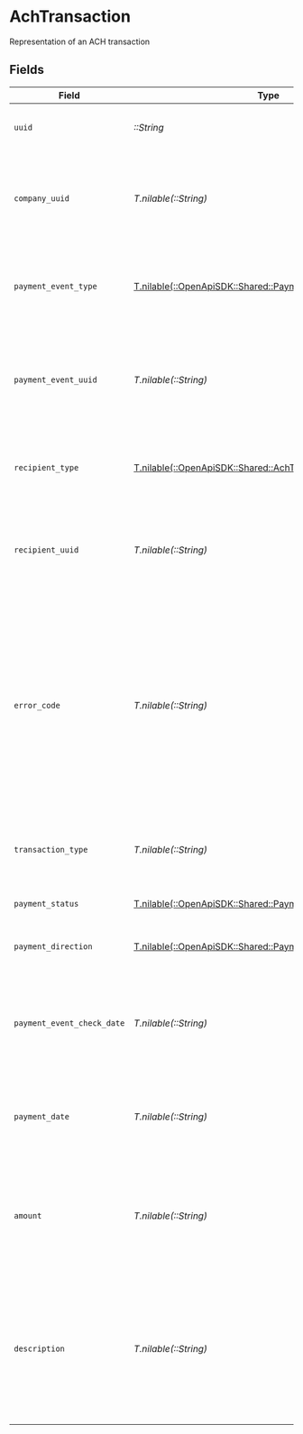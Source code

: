 # AchTransaction

Representation of an ACH transaction


## Fields

| Field                                                                                                                                                                                                                                                                     | Type                                                                                                                                                                                                                                                                      | Required                                                                                                                                                                                                                                                                  | Description                                                                                                                                                                                                                                                               |
| ------------------------------------------------------------------------------------------------------------------------------------------------------------------------------------------------------------------------------------------------------------------------- | ------------------------------------------------------------------------------------------------------------------------------------------------------------------------------------------------------------------------------------------------------------------------- | ------------------------------------------------------------------------------------------------------------------------------------------------------------------------------------------------------------------------------------------------------------------------- | ------------------------------------------------------------------------------------------------------------------------------------------------------------------------------------------------------------------------------------------------------------------------- |
| `uuid`                                                                                                                                                                                                                                                                    | *::String*                                                                                                                                                                                                                                                                | :heavy_check_mark:                                                                                                                                                                                                                                                        | Unique identifier of an ACH transaction                                                                                                                                                                                                                                   |
| `company_uuid`                                                                                                                                                                                                                                                            | *T.nilable(::String)*                                                                                                                                                                                                                                                     | :heavy_minus_sign:                                                                                                                                                                                                                                                        | Unique identifier of the company to which the ACH transaction belongs                                                                                                                                                                                                     |
| `payment_event_type`                                                                                                                                                                                                                                                      | [T.nilable(::OpenApiSDK::Shared::PaymentEventType)](../../models/shared/paymenteventtype.md)                                                                                                                                                                              | :heavy_minus_sign:                                                                                                                                                                                                                                                        | The type of payment event associated with the ACH transaction                                                                                                                                                                                                             |
| `payment_event_uuid`                                                                                                                                                                                                                                                      | *T.nilable(::String)*                                                                                                                                                                                                                                                     | :heavy_minus_sign:                                                                                                                                                                                                                                                        | Unique identifier for the payment event associated with the ACH transaction                                                                                                                                                                                               |
| `recipient_type`                                                                                                                                                                                                                                                          | [T.nilable(::OpenApiSDK::Shared::AchTransactionRecipientType)](../../models/shared/achtransactionrecipienttype.md)                                                                                                                                                        | :heavy_minus_sign:                                                                                                                                                                                                                                                        | The type of recipient associated with the ACH transaction                                                                                                                                                                                                                 |
| `recipient_uuid`                                                                                                                                                                                                                                                          | *T.nilable(::String)*                                                                                                                                                                                                                                                     | :heavy_minus_sign:                                                                                                                                                                                                                                                        | Unique identifier for the recipient associated with the ACH transaction                                                                                                                                                                                                   |
| `error_code`                                                                                                                                                                                                                                                              | *T.nilable(::String)*                                                                                                                                                                                                                                                     | :heavy_minus_sign:                                                                                                                                                                                                                                                        | The error code associated with the ACH transaction, if any. If there is no error on the ACH transaction, this field will be nil. See [this article](https://engineering.gusto.com/how-ach-works-a-developer-perspective-part-2/) for a complete list of ACH return codes. |
| `transaction_type`                                                                                                                                                                                                                                                        | *T.nilable(::String)*                                                                                                                                                                                                                                                     | :heavy_minus_sign:                                                                                                                                                                                                                                                        | The type of transaction associated with the ACH transaction                                                                                                                                                                                                               |
| `payment_status`                                                                                                                                                                                                                                                          | [T.nilable(::OpenApiSDK::Shared::PaymentStatus)](../../models/shared/paymentstatus.md)                                                                                                                                                                                    | :heavy_minus_sign:                                                                                                                                                                                                                                                        | The status of the ACH transaction                                                                                                                                                                                                                                         |
| `payment_direction`                                                                                                                                                                                                                                                       | [T.nilable(::OpenApiSDK::Shared::PaymentDirection)](../../models/shared/paymentdirection.md)                                                                                                                                                                              | :heavy_minus_sign:                                                                                                                                                                                                                                                        | The direction of the payment                                                                                                                                                                                                                                              |
| `payment_event_check_date`                                                                                                                                                                                                                                                | *T.nilable(::String)*                                                                                                                                                                                                                                                     | :heavy_minus_sign:                                                                                                                                                                                                                                                        | The date of the payment event check associated with the ACH transaction                                                                                                                                                                                                   |
| `payment_date`                                                                                                                                                                                                                                                            | *T.nilable(::String)*                                                                                                                                                                                                                                                     | :heavy_minus_sign:                                                                                                                                                                                                                                                        | The date of the payment associated with the ACH transaction                                                                                                                                                                                                               |
| `amount`                                                                                                                                                                                                                                                                  | *T.nilable(::String)*                                                                                                                                                                                                                                                     | :heavy_minus_sign:                                                                                                                                                                                                                                                        | The amount of money moved by the ACH transaction. This amount is always non-negative.                                                                                                                                                                                     |
| `description`                                                                                                                                                                                                                                                             | *T.nilable(::String)*                                                                                                                                                                                                                                                     | :heavy_minus_sign:                                                                                                                                                                                                                                                        | The description of the ACH transaction. Can be used to identify the ACH transaction on the recipient's bank statement.                                                                                                                                                    |